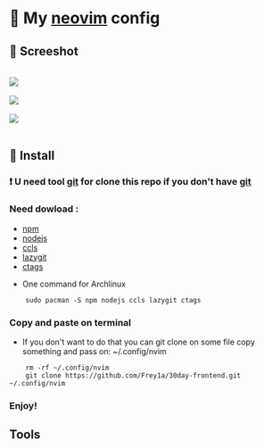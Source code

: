 
# 📝 My [neovim](https://neovim.io/) config

## 📸 Screeshot
</br>

<img src="https://github.com/Frey1a/dotfiles/blob/main/image/Screenshot/SrcNeovim-nerdtree.jpg?raw=true">
</br>
</br>

<img src="https://github.com/Frey1a/dotfiles/blob/main/image/Screenshot/Srcneovimtagbar.jpg?raw=true">
</br>
</br>

<img src="https://github.com/Frey1a/dotfiles/blob/main/image/Screenshot/srcNeovim-lazygit.jpg?raw=true">
</br>
</br>

## 🚀 Install

### **❗️ U need tool [git](https://git-scm.com/) for clone this repo if you don't have [git](https://git-scm.com/)**
### **Need dowload** : 
+ [npm](https://www.npmjs.com/) 
+ [nodejs](https://nodejs.org/en/)
+ [ccls](https://github.com/MaskRay/ccls)
+ [lazygit](https://github.com/jesseduffield/lazygit)
+ [ctags](https://ctags.io/)
- One command for Archlinux
```
    sudo pacman -S npm nodejs ccls lazygit ctags
``` 

### Copy and paste on terminal 
- If you don't want to do that you can git clone on some file copy something and pass on: ~/.config/nvim
```
    rm -rf ~/.config/nvim
    git clone https://github.com/Frey1a/30day-frontend.git ~/.config/nvim 

```
### Enjoy!

## Tools 
